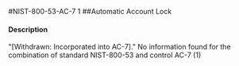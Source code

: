 #NIST-800-53-AC-7 1
##Automatic Account Lock
#### Description
"[Withdrawn: Incorporated into AC-7]."
No information found for the combination of standard NIST-800-53 and control AC-7 (1)
